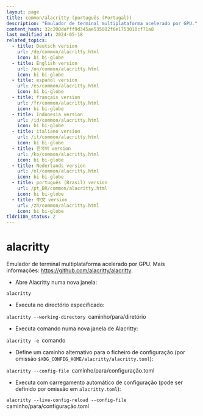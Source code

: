 ```yaml
---
layout: page
title: common/alacritty (português (Portugal))
description: "Emulador de terminal multiplataforma acelerado por GPU."
content_hash: 32c200dafff9d345ae535002f6e1753010cf71a8
last_modified_at: 2024-05-18
related_topics:
  - title: Deutsch version
    url: /de/common/alacritty.html
    icon: bi bi-globe
  - title: English version
    url: /en/common/alacritty.html
    icon: bi bi-globe
  - title: español version
    url: /es/common/alacritty.html
    icon: bi bi-globe
  - title: français version
    url: /fr/common/alacritty.html
    icon: bi bi-globe
  - title: Indonesia version
    url: /id/common/alacritty.html
    icon: bi bi-globe
  - title: italiano version
    url: /it/common/alacritty.html
    icon: bi bi-globe
  - title: 한국어 version
    url: /ko/common/alacritty.html
    icon: bi bi-globe
  - title: Nederlands version
    url: /nl/common/alacritty.html
    icon: bi bi-globe
  - title: português (Brasil) version
    url: /pt_BR/common/alacritty.html
    icon: bi bi-globe
  - title: 中文 version
    url: /zh/common/alacritty.html
    icon: bi bi-globe
tldri18n_status: 2
---
```

# alacritty

Emulador de terminal multiplataforma acelerado por GPU.
Mais informações: <https://github.com/alacritty/alacritty>.

- Abre Alacritty numa nova janela:

`alacritty`

- Executa no directório especificado:

`alacritty --working-directory `<span class="tldr-var badge badge-pill bg-dark-lm bg-white-dm text-white-lm text-dark-dm font-weight-bold">caminho/para/diretório</span>

- Executa comando numa nova janela de Alacritty:

`alacritty -e `<span class="tldr-var badge badge-pill bg-dark-lm bg-white-dm text-white-lm text-dark-dm font-weight-bold">comando</span>

- Define um caminho alternativo para o ficheiro de configuração (por omissão `$XDG_CONFIG_HOME/alacritty/alacritty.toml`):

`alacritty --config-file `<span class="tldr-var badge badge-pill bg-dark-lm bg-white-dm text-white-lm text-dark-dm font-weight-bold">caminho/para/configuração.toml</span>

- Executa com carregamento automático de configuração (pode ser definido por omissão em `alacritty.toml`):

`alacritty --live-config-reload --config-file `<span class="tldr-var badge badge-pill bg-dark-lm bg-white-dm text-white-lm text-dark-dm font-weight-bold">caminho/para/configuração.toml</span>
